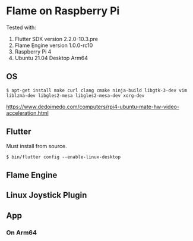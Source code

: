 # Flame on Raspberry Pi

Tested with:

1. Flutter SDK version 2.2.0-10.3.pre
1. Flame Engine version 1.0.0-rc10
1. Raspberry Pi 4
1. Ubuntu 21.04 Desktop Arm64

## OS

`$ apt-get install make curl clang cmake ninja-build libgtk-3-dev vim liblzma-dev libgles2-mesa libgles2-mesa-dev xorg-dev`

https://www.dedoimedo.com/computers/rpi4-ubuntu-mate-hw-video-acceleration.html

## Flutter

Must install from source.

`$ bin/flutter config --enable-linux-desktop`

## Flame Engine

## Linux Joystick Plugin

## App

### On Arm64


